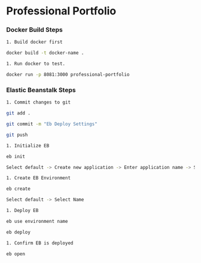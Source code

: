 # Professional Portfolio

### Docker Build Steps


```sh
1. Build docker first

docker build -t docker-name .

1. Run docker to test.

docker run -p 8081:3000 professional-portfolio

```

### Elastic Beanstalk Steps

```sh
1. Commit changes to git

git add .

git commit -m "Eb Deploy Settings"

git push

1. Initialize EB

eb init 

Select default -> Create new application -> Enter application name -> Setup ssh

1. Create EB Environment

eb create

Select default -> Select Name

1. Deploy EB

eb use environment name

eb deploy

1. Confirm EB is deployed

eb open

```
